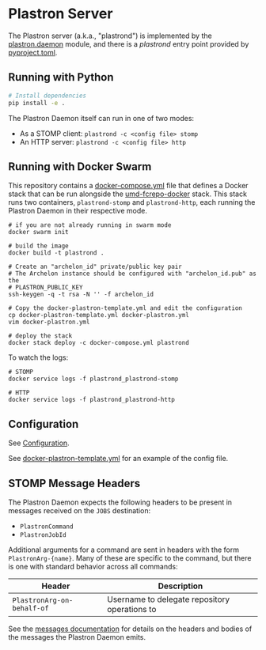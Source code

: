 # Plastron Server

The Plastron server (a.k.a., "plastrond") is implemented by the
[plastron.daemon](../src/plastron/stomp/daemon.py) module, and there is a 
*plastrond* entry point provided by [pyproject.toml](../../plastron-utils/pyproject.toml).

## Running with Python

```bash
# Install dependencies
pip install -e .
```

The Plastron Daemon itself can run in one of two modes:

* As a STOMP client: `plastrond -c <config file> stomp`
* An HTTP server: `plastrond -c <config file> http`

## Running with Docker Swarm

This repository contains a [docker-compose.yml](../../plastron-utils/docker-compose.yml) file 
that defines a Docker stack that can be run alongside the [umd-fcrepo-docker]
stack. This stack runs two containers, `plastrond-stomp` and `plastrond-http`,
each running the Plastron Daemon in their respective mode.

```
# if you are not already running in swarm mode
docker swarm init

# build the image
docker build -t plastrond .

# Create an "archelon_id" private/public key pair
# The Archelon instance should be configured with "archelon_id.pub" as the
# PLASTRON_PUBLIC_KEY
ssh-keygen -q -t rsa -N '' -f archelon_id

# Copy the docker-plastron-template.yml and edit the configuration
cp docker-plastron-template.yml docker-plastron.yml
vim docker-plastron.yml

# deploy the stack
docker stack deploy -c docker-compose.yml plastrond
```

To watch the logs:

```
# STOMP
docker service logs -f plastrond_plastrond-stomp

# HTTP
docker service logs -f plastrond_plastrond-http
```

## Configuration

See [Configuration](../../docs/configuration.md).

See [docker-plastron-template.yml](../../plastron-utils/docker-plastron-template.yml) for an 
example of the config file.

## STOMP Message Headers

The Plastron Daemon expects the following headers to be present in messages
received on the `JOBS` destination:

* `PlastronCommand`
* `PlastronJobId`

Additional arguments for a command are sent in headers with the form `PlastronArg-{name}`.
Many of these are specific to the command, but there is one with standard behavior across
all commands:

| Header                     | Description                                   |
|----------------------------|-----------------------------------------------|
| `PlastronArg-on-behalf-of` | Username to delegate repository operations to |

See the [messages documentation](messages.md) for details on the headers and bodies
of the messages the Plastron Daemon emits.

[umd-fcrepo-docker]: https://github.com/umd-lib/umd-fcrepo-docker
